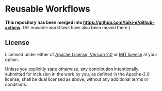 # Reusable Workflows

**This repository has been merged into <https://github.com/taiki-e/github-actions>**. (All reusable workflows have also been moved there.)

## License

Licensed under either of [Apache License, Version 2.0](LICENSE-APACHE) or
[MIT license](LICENSE-MIT) at your option.

Unless you explicitly state otherwise, any contribution intentionally submitted
for inclusion in the work by you, as defined in the Apache-2.0 license, shall
be dual licensed as above, without any additional terms or conditions.
